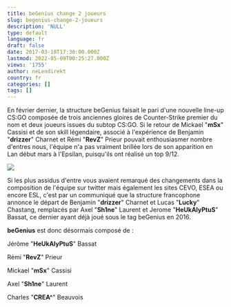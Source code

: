 ```yaml
---
title: beGenius change 2 joueurs
slug: begenius-change-2-joueurs
description: 'NULL'
type: default
language: fr
draft: false
date: 2017-03-18T17:30:00.000Z
lastmod: 2022-05-09T00:25:27.000Z
views: '1755'
author: neLendirekt
country: fr
categories: []
tags: []
---
```

En février dernier, la structure beGenius faisait le pari d'une nouvelle line-up CS:GO composée de trois anciennes gloires de Counter-Strike premier du nom et deux joueurs issues du subtop CS:GO. Si le retour de Mickael "**mSx**" Cassisi et de son skill légendaire, associé à l'expérience de Benjamin "**drizzer**" Charnet et Rémi "**RevZ**" Prieur pouvait enthousiasmer nombre d'entres nous, l'équipe n'a pas vraiment brillée lors de son apparition en Lan début mars à l'Epsilan, puisqu'ils ont réalisé un top 9/12.

![](/storage/images/58cd353b596c1_super6-vsitepng.png)

Si les plus assidus d'entre vous avaient remarqué des changements dans la composition de l'équipe sur twitter mais également les sites CEVO, ESEA ou encore ESL, c'est par un communiqué que la structure francophone annonce le départ de Benjamin "**drizzer**" Charnet et Lucas "**Lucky**" Chastang, remplacés par Axel "**Sh1ne**" Laurent et Jerome "**HeUkAlyPtuS**" Bassat, ce dernier ayant déjà joué sous le tag beGenius en 2016.

**beGenius** est donc désormais composé de :

Jérôme "**HeUkAlyPtuS**" Bassat

Rémi "**RevZ**" Prieur

Mickael "**mSx**" Cassisi

Axel "**Sh1ne**" Laurent

Charles "**CREA^**" Beauvois
